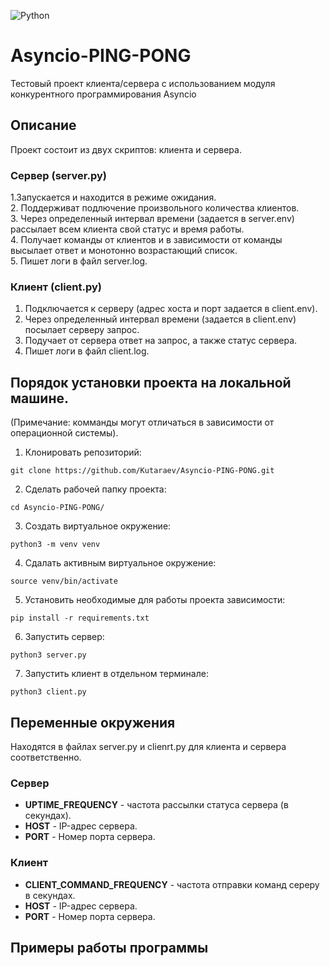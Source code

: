 ![Python](https://img.shields.io/badge/Python-3776AB?style=for-the-badge&logo=python&logoColor=white)
# Asyncio-PING-PONG
Тестовый проект клиента/сервера с использованием модуля конкурентного программирования Asyncio
## Описание
Проект состоит из двух скриптов: клиента и сервера.
### Сервер (server.py)
1.Запускается и находится в режиме ожидания.  
2. Поддерживат подлючение произвольного количества клиентов.  
3. Через определенный интервал времени (задается в server.env) рассылает всем клиента свой статус и время работы.  
4. Получает команды от клиентов и в зависимости от команды высылает ответ и монотонно возрастающий список.  
5. Пишет логи в файл server.log.  


### Клиент (client.py)
1. Подключается к серверу (адрес хоста и порт задается в client.env).  
2. Через определенный интервал времени (задается в client.env) посылает серверу запрос.  
3. Подучает от сервера ответ на запрос, а также статус сервера.  
4. Пишет логи в файл client.log.  

## Порядок установки проекта на локальной машине.
(Примечание: комманды могут отличаться в зависимости от операционной системы).  
1. Клонировать репозиторий:  
```
git clone https://github.com/Kutaraev/Asyncio-PING-PONG.git
```
2. Сделать рабочей папку проекта:  
```
cd Asyncio-PING-PONG/
```
3. Создать виртуальное окружение:  
```
python3 -m venv venv
```
4. Сдалать активным виртуальное окружение:  
```
source venv/bin/activate
```
5. Установить необходимые для работы проекта зависимости:  
```
pip install -r requirements.txt
```
6. Запустить сервер:  
```
python3 server.py
```
7. Запустить клиент в отдельном терминале:  
```
python3 client.py
```

## Переменные окружения  
Находятся в файлах server.py и clienrt.py для клиента и сервера соответственно.
### Сервер
* __UPTIME_FREQUENCY__ - частота рассылки статуса сервера (в секундах).  
* __HOST__ - IP-адрес сервера.  
* __PORT__ - Номер порта сервера.  
### Клиент
* __CLIENT_COMMAND_FREQUENCY__ - частота отправки команд сереру в секундах.
* __HOST__ - IP-адрес сервера.  
* __PORT__ - Номер порта сервера.  

## Примеры работы программы
